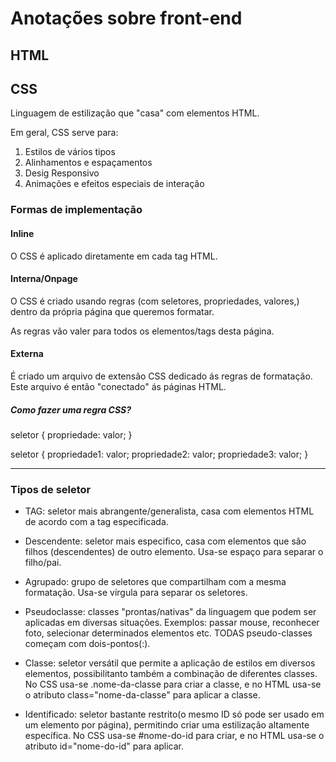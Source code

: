 # Anotações sobre front-end

## HTML 

## CSS
Linguagem de estilização que "casa" com elementos HTML.

Em geral, CSS serve para:

1. Estilos de vários tipos
2. Alinhamentos e espaçamentos
3. Desig Responsivo
4. Animações e efeitos especiais de interação

### Formas de implementação

#### Inline

O CSS é aplicado diretamente em cada tag HTML.

#### Interna/Onpage

O CSS é criado usando regras (com seletores, propriedades, valores,) dentro da própria página que queremos formatar.

As regras vão valer para todos os elementos/tags desta página.

#### Externa

É criado um arquivo de extensão CSS dedicado ás regras de formatação. Este arquivo é então "conectado" ás páginas HTML.

##### Como fazer uma regra CSS?

seletor { propriedade: valor; } 

seletor { propriedade1: valor;
          propriedade2: valor; 
          propriedade3: valor;
}


---

### Tipos de seletor

- TAG: seletor mais abrangente/generalista, casa com elementos HTML de acordo com a tag especificada.

- Descendente: seletor mais especifico, casa com elementos que são filhos (descendentes) de outro elemento. Usa-se espaço para separar o filho/pai.

- Agrupado: grupo de seletores que compartilham com a mesma formatação. Usa-se vírgula para separar os seletores.

- Pseudoclasse: classes "prontas/nativas" da linguagem que podem ser aplicadas em diversas situações. Exemplos: passar mouse, reconhecer foto, selecionar determinados elementos etc. TODAS pseudo-classes começam com dois-pontos(:).

- Classe: seletor versátil que permite a aplicação de estilos em diversos elementos, possibilitanto também a combinação de diferentes classes. No CSS usa-se .nome-da-classe para criar a classe, e no HTML usa-se o atributo class="nome-da-classe" para aplicar a classe.

- Identificado: seletor bastante restrito(o mesmo ID só pode ser usado em um elemento por página), permitindo criar uma estilização altamente específica. No CSS usa-se #nome-do-id para criar, e no HTML usa-se o atributo id="nome-do-id" para aplicar.